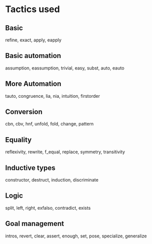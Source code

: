 # Tactics used
## Basic
refine, exact, apply, eapply
## Basic automation
assumption, eassumption, trivial, easy, subst, auto, eauto
## More Automation
tauto, congruence, lia, nia, intuition, firstorder
## Conversion
cbn, cbv, hnf, unfold, fold, change, pattern
## Equality
reflexivity, rewrite, f_equal, replace, symmetry, transitivity
## Inductive types
constructor, destruct, induction, discriminate
## Logic
split, left, right, exfalso, contradict, exists
## Goal management
intros, revert, clear, assert, enough, set, pose, specialize, generalize
